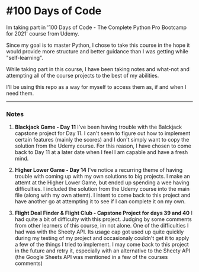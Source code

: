 # #100 Days of Code

Im taking part in '100 Days of Code - The Complete Python Pro Bootcamp for 2021'
course from Udemy.

Since my goal is to master Python, I chose to take this course in the hope it would provide more structure and better guidance than I was getting while "self-learning".

While taking part in this course, I have been taking notes and what-not and attempting all of the course projects to the best of my abilities.

I'll be using this repo as a way for myself to access them as, if and when I need them.

---

### Notes

1. **Blackjack Game - Day 11**
 I've been having trouble with the Balckjack capstone project for Day 11. I 
 can't seem to figure out how to implement certain features (mainly the scores) 
 and I don't simply want to copy the solution from the Udemy course. For this 
 reason, I have chosen to come back to Day 11 at a later date when I feel I am 
 capable and have a fresh mind.

1. **Higher Lower Game - Day 14**
 I've notice a recurring theme of having trouble with coming up with my own 
 solutions to big projects. I make an attemt at the Higher Lower Game, but 
 ended up spending a wee having difficulties. I included the solution from the 
 Udemy course into the main file (along with my own attemt). I intent to come 
 back to this project and have another go at attempting it to see if I can 
 complete it on my own.

1. **Flight Deal Finder & Flight Club - Capstone Project for days 39 and 40**
 I had quite a bit of difficulty with this project. Judging by some comments 
 from other learners of this course, im not alone. One of the difficulties I had
 was with the Sheety API. Its usage cap got used up quite quickly during my 
 testing of my project and occasionaly couldn't get it to apply a few of the 
 things I tried to implement. 
 I may come back to this project in the future and retry it, especially with 
 an alternative to the Sheety API (the Google Sheets API was mentioned in a few
 of the courses comments)  